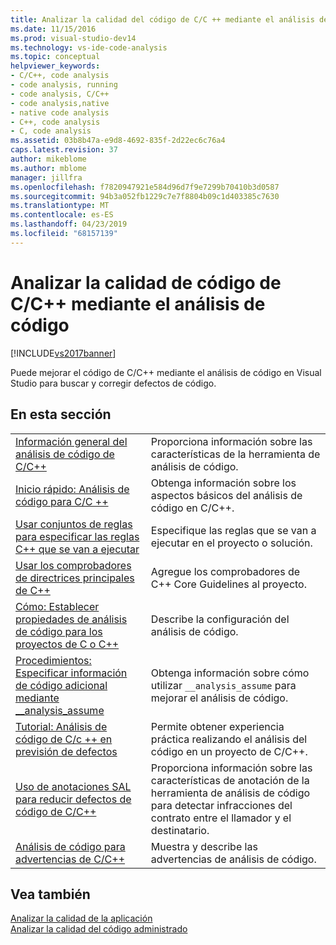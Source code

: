```yaml
---
title: Analizar la calidad del código de C/C ++ mediante el análisis de código | Documentos de Microsoft
ms.date: 11/15/2016
ms.prod: visual-studio-dev14
ms.technology: vs-ide-code-analysis
ms.topic: conceptual
helpviewer_keywords:
- C/C++, code analysis
- code analysis, running
- code analysis, C/C++
- code analysis,native
- native code analysis
- C++, code analysis
- C, code analysis
ms.assetid: 03b8b47a-e9d8-4692-835f-2d22ec6c76a4
caps.latest.revision: 37
author: mikeblome
ms.author: mblome
manager: jillfra
ms.openlocfilehash: f7820947921e584d96d7f9e7299b70410b3d0587
ms.sourcegitcommit: 94b3a052fb1229c7e7f8804b09c1d403385c7630
ms.translationtype: MT
ms.contentlocale: es-ES
ms.lasthandoff: 04/23/2019
ms.locfileid: "68157139"
---
```

# <a name="analyzing-cc-code-quality-by-using-code-analysis"></a>Analizar la calidad de código de C/C++ mediante el análisis de código
[!INCLUDE[vs2017banner](../includes/vs2017banner.md)]

Puede mejorar el código de C/C++ mediante el análisis de código en Visual Studio para buscar y corregir defectos de código.  
  
## <a name="in-this-section"></a>En esta sección  
  
|||  
|-|-|  
|[Información general del análisis de código de C/C++](../code-quality/code-analysis-for-c-cpp-overview.md)|Proporciona información sobre las características de la herramienta de análisis de código.|  
|[Inicio rápido: Análisis de código para C/C ++](../code-quality/quick-start-code-analysis-for-c-cpp.md)|Obtenga información sobre los aspectos básicos del análisis de código en C/C++.|  
|[Usar conjuntos de reglas para especificar las reglas C++ que se van a ejecutar](../code-quality/using-rule-sets-to-specify-the-cpp-rules-to-run.md)|Especifique las reglas que se van a ejecutar en el proyecto o solución.|  
|[Usar los comprobadores de directrices principales de C++](../code-quality/using-the-cpp-core-guidelines-checkers.md)|Agregue los comprobadores de C++ Core Guidelines al proyecto.|  
|[Cómo: Establecer propiedades de análisis de código para los proyectos de C o C++](../code-quality/how-to-set-code-analysis-properties-for-c-cpp-projects.md)|Describe la configuración del análisis de código.|  
|[Procedimientos: Especificar información de código adicional mediante __analysis_assume](../code-quality/how-to-specify-additional-code-information-by-using-analysis-assume.md)|Obtenga información sobre cómo utilizar `__analysis_assume` para mejorar el análisis de código.|  
|[Tutorial: Análisis de código de C/c ++ en previsión de defectos](../code-quality/walkthrough-analyzing-c-cpp-code-for-defects.md)|Permite obtener experiencia práctica realizando el análisis del código en un proyecto de C/C++.|  
|[Uso de anotaciones SAL para reducir defectos de código de C/C++](../code-quality/using-sal-annotations-to-reduce-c-cpp-code-defects.md)|Proporciona información sobre las características de anotación de la herramienta de análisis de código para detectar infracciones del contrato entre el llamador y el destinatario.|  
|[Análisis de código para advertencias de C/C++](../code-quality/code-analysis-for-c-cpp-warnings.md)|Muestra y describe las advertencias de análisis de código.|  
  
## <a name="see-also"></a>Vea también  
 [Analizar la calidad de la aplicación](../code-quality/analyzing-application-quality-by-using-code-analysis-tools.md)   
 [Analizar la calidad del código administrado](../code-quality/analyzing-managed-code-quality-by-using-code-analysis.md)
